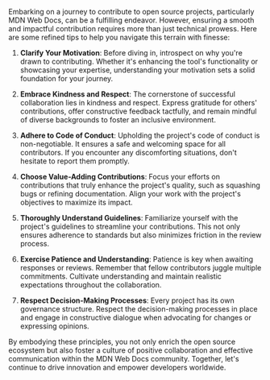 Embarking on a journey to contribute to open source projects, particularly MDN Web Docs, can be a fulfilling endeavor. However, ensuring a smooth and impactful contribution requires more than just technical prowess. Here are some refined tips to help you navigate this terrain with finesse:

1. **Clarify Your Motivation**: Before diving in, introspect on why you're drawn to contributing. Whether it's enhancing the tool's functionality or showcasing your expertise, understanding your motivation sets a solid foundation for your journey.

2. **Embrace Kindness and Respect**: The cornerstone of successful collaboration lies in kindness and respect. Express gratitude for others' contributions, offer constructive feedback tactfully, and remain mindful of diverse backgrounds to foster an inclusive environment.

3. **Adhere to Code of Conduct**: Upholding the project's code of conduct is non-negotiable. It ensures a safe and welcoming space for all contributors. If you encounter any discomforting situations, don't hesitate to report them promptly.

4. **Choose Value-Adding Contributions**: Focus your efforts on contributions that truly enhance the project's quality, such as squashing bugs or refining documentation. Align your work with the project's objectives to maximize its impact.

5. **Thoroughly Understand Guidelines**: Familiarize yourself with the project's guidelines to streamline your contributions. This not only ensures adherence to standards but also minimizes friction in the review process.

6. **Exercise Patience and Understanding**: Patience is key when awaiting responses or reviews. Remember that fellow contributors juggle multiple commitments. Cultivate understanding and maintain realistic expectations throughout the collaboration.

7. **Respect Decision-Making Processes**: Every project has its own governance structure. Respect the decision-making processes in place and engage in constructive dialogue when advocating for changes or expressing opinions.

By embodying these principles, you not only enrich the open source ecosystem but also foster a culture of positive collaboration and effective communication within the MDN Web Docs community. Together, let's continue to drive innovation and empower developers worldwide.